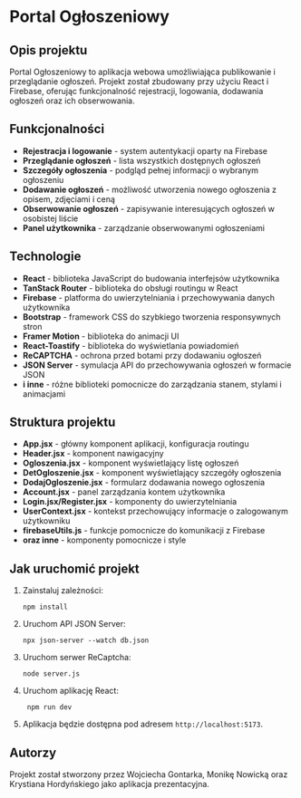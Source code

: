 # Portal Ogłoszeniowy

## Opis projektu

Portal Ogłoszeniowy to aplikacja webowa umożliwiająca publikowanie i przeglądanie ogłoszeń. Projekt został zbudowany przy użyciu React i Firebase, oferując funkcjonalność rejestracji, logowania, dodawania ogłoszeń oraz ich obserwowania.

## Funkcjonalności

- **Rejestracja i logowanie** - system autentykacji oparty na Firebase
- **Przeglądanie ogłoszeń** - lista wszystkich dostępnych ogłoszeń
- **Szczegóły ogłoszenia** - podgląd pełnej informacji o wybranym ogłoszeniu
- **Dodawanie ogłoszeń** - możliwość utworzenia nowego ogłoszenia z opisem, zdjęciami i ceną
- **Obserwowanie ogłoszeń** - zapisywanie interesujących ogłoszeń w osobistej liście
- **Panel użytkownika** - zarządzanie obserwowanymi ogłoszeniami

## Technologie

- **React** - biblioteka JavaScript do budowania interfejsów użytkownika
- **TanStack Router** - biblioteka do obsługi routingu w React
- **Firebase** - platforma do uwierzytelniania i przechowywania danych użytkownika
- **Bootstrap** - framework CSS do szybkiego tworzenia responsywnych stron
- **Framer Motion** - biblioteka do animacji UI
- **React-Toastify** - biblioteka do wyświetlania powiadomień
- **ReCAPTCHA** - ochrona przed botami przy dodawaniu ogłoszeń
- **JSON Server** - symulacja API do przechowywania ogłoszeń w formacie JSON
- **i inne** - różne biblioteki pomocnicze do zarządzania stanem, stylami i animacjami

## Struktura projektu

- **App.jsx** - główny komponent aplikacji, konfiguracja routingu
- **Header.jsx** - komponent nawigacyjny
- **Ogloszenia.jsx** - komponent wyświetlający listę ogłoszeń
- **DetOgloszenie.jsx** - komponent wyświetlający szczegóły ogłoszenia
- **DodajOgloszenie.jsx** - formularz dodawania nowego ogłoszenia
- **Account.jsx** - panel zarządzania kontem użytkownika
- **Login.jsx/Register.jsx** - komponenty do uwierzytelniania
- **UserContext.jsx** - kontekst przechowujący informacje o zalogowanym użytkowniku
- **firebaseUtils.js** - funkcje pomocnicze do komunikacji z Firebase
- **oraz inne** - komponenty pomocnicze i style

## Jak uruchomić projekt

1. Zainstaluj zależności:
   ```
   npm install
   ```

2. Uruchom API JSON Server:
   ```
   npx json-server --watch db.json
   ```

3. Uruchom serwer ReCaptcha:
   ```
   node server.js
   ```
   
4. Uruchom aplikację React:
   ```
    npm run dev
    ```

5. Aplikacja będzie dostępna pod adresem `http://localhost:5173`.

## Autorzy

Projekt został stworzony przez Wojciecha Gontarka, Monikę Nowicką oraz Krystiana Hordyńskiego jako aplikacja prezentacyjna.